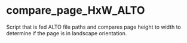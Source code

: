 # compare_page_HxW_ALTO
Script that is fed ALTO file paths and compares page height to width to determine if the page is in landscape orientation.
